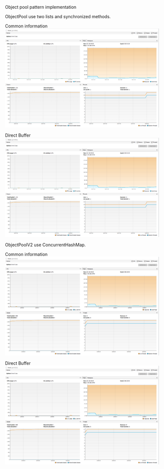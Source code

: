 Object pool pattern implementation

ObjectPool use two lists and synchronized methods.

Common information
![alt text](https://github.com/miramax777/ObjectPooling/blob/master/Object_pool_v1_common_information.png?raw=true)

Direct Buffer
![alt text](https://github.com/miramax777/ObjectPooling/blob/master/Object_pool_v1_common_information.png?raw=true)


ObjectPoolV2 use ConcurrentHashMap.

Common information
![alt text](https://github.com/miramax777/ObjectPooling/blob/master/Object_pool_v2_common_information.png?raw=true)

Direct Buffer
![alt text](https://github.com/miramax777/ObjectPooling/blob/master/Object_pool_v2_common_information.png?raw=true)

